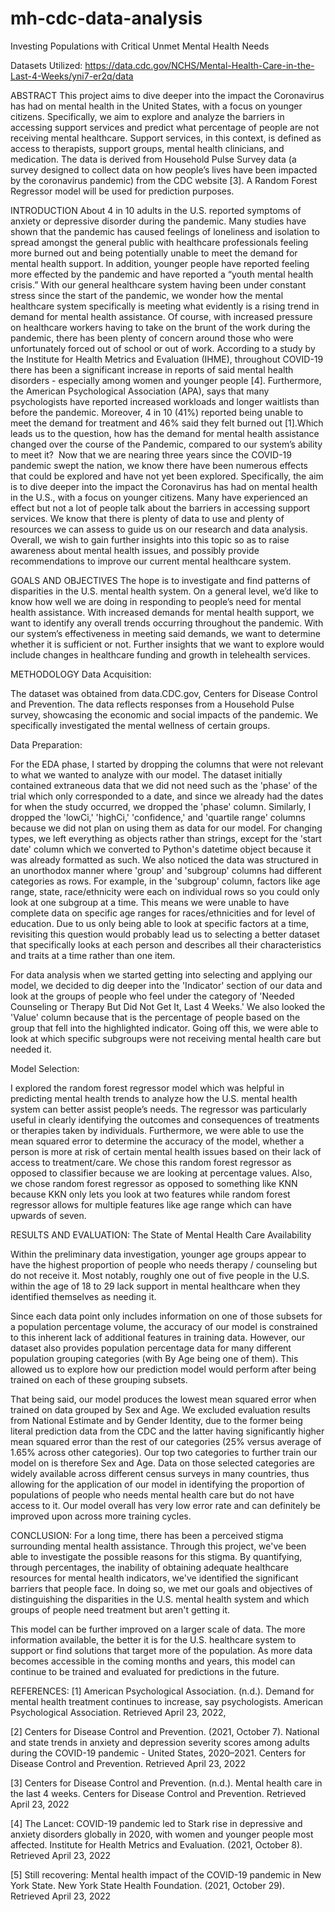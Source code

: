# mh-cdc-data-analysis
Investing Populations with Critical Unmet Mental Health Needs


Datasets Utilized:
https://data.cdc.gov/NCHS/Mental-Health-Care-in-the-Last-4-Weeks/yni7-er2q/data

ABSTRACT
This project aims to dive deeper into the impact the Coronavirus has had on mental health in the United States, with a focus on younger citizens. Specifically, we aim to explore and analyze the barriers in accessing support services and predict what percentage of people are not receiving mental healthcare. Support services, in this context, is defined as access to therapists, support groups, mental health clinicians, and medication. The data is derived from Household Pulse Survey data (a survey designed to collect data on how people’s lives have been impacted by the coronavirus pandemic) from the CDC website [3]. A Random Forest Regressor model will be used for prediction purposes.

INTRODUCTION
About 4 in 10 adults in the U.S. reported symptoms of anxiety or depressive disorder during the pandemic. Many studies have shown that the pandemic has caused feelings of loneliness and isolation to spread amongst the general public with healthcare professionals feeling more burned out and being potentially unable to meet the demand for mental health support. In addition, younger people have reported feeling more effected by the pandemic and have reported a “youth mental health crisis.” With our general healthcare system having been under constant stress since the start of the pandemic, we wonder how the mental healthcare system specifically is meeting what evidently is a rising trend in demand for mental health assistance. Of course, with increased pressure on healthcare workers having to take on the brunt of the work during the pandemic, there has been plenty of concern around those who were unfortunately forced out of school or out of work.
  According to a study by the Institute for Health Metrics and Evaluation (IHME), throughout COVID-19 there has been a significant increase in reports of said mental health disorders - especially among women and younger people [4]. Furthermore, the American Psychological Association (APA), says that many psychologists have reported increased workloads and longer waitlists than before the pandemic. Moreover, 4 in 10 (41%) reported being unable to meet the demand for treatment and 46% said they felt burned out [1].Which leads us to the question, how has the demand for mental health assistance changed over the course of the Pandemic, compared to our system’s ability to meet it?  ​
  Now that we are nearing three years since the COVID-19 pandemic swept the nation, we know there have been numerous effects that could be explored and have not yet been explored. Specifically, the aim is to dive deeper into the impact the Coronavirus has had on mental health in the U.S., with a focus on younger citizens. Many have experienced an effect but not a lot of people talk about the barriers in accessing support services. We know that there is plenty of data to use and plenty of resources we can assess to guide us on our research and data analysis. Overall, we wish to gain further insights into this topic so as to raise awareness about mental health issues, and possibly provide recommendations to improve our current mental healthcare system. ​

GOALS AND OBJECTIVES
The hope is to investigate and find patterns of disparities in the U.S. mental health system. On a general level, we’d like to know how well we are doing in responding to people’s need for mental health assistance. With increased demands for mental health support, we want to identify any overall trends occurring throughout the pandemic. With our system’s effectiveness in meeting said demands, we want to determine whether it is sufficient or not. Further insights that we want to explore would include changes in healthcare funding and growth in telehealth services. 

METHODOLOGY
Data Acquisition: ​

The dataset was obtained from data.CDC.gov, Centers for Disease Control and Prevention. The data reflects responses from a Household Pulse survey, showcasing the economic and social impacts of the pandemic. We specifically investigated the mental wellness of certain groups. ​


Data Preparation:​

For the EDA phase, I started by dropping the columns that were not relevant to what we wanted to analyze with our model. The dataset initially contained extraneous data that we did not need such as the 'phase' of the trial which only corresponded to a date, and since we already had the dates for when the study occurred, we dropped the 'phase' column. Similarly, I dropped the 'lowCi,' 'highCi,' 'confidence,' and 'quartile range' columns because we did not plan on using them as data for our model. For changing types, we left everything as objects rather than strings, except for the 'start date' column which we converted to Python's datetime object because it was already formatted as such. We also noticed the data was structured in an unorthodox manner where 'group' and 'subgroup' columns had different categories as rows. For example, in the 'subgroup' column, factors like age range, state, race/ethnicity were each on individual rows so you could only look at one subgroup at a time. This means we were unable to have complete data on specific age ranges for races/ethnicities and for level of education. Due to us only being able to look at specific factors at a time, revisiting this question would probably lead us to selecting a better dataset that specifically looks at each person and describes all their characteristics and traits at a time rather than one item. ​

For  data analysis when we started getting into selecting and applying our model, we decided to dig deeper into the 'Indicator' section of our data and look at the groups of people who feel under the category of 'Needed Counseling or Therapy But Did Not Get It, Last 4 Weeks.' We also looked the 'Value' column because that is the percentage of people based on the group that fell into the highlighted indicator. Going off this, we were able to look at which specific subgroups were not receiving mental health care but needed it.  ​



Model Selection:​

I explored the random forest regressor model which was helpful in predicting mental health trends to analyze how the U.S. mental health system can better assist people’s needs. The regressor was particularly useful in clearly identifying the outcomes and consequences of treatments or therapies taken by individuals. Furthermore, we were able to use the mean squared error to determine the accuracy of the model, whether a person is more at risk of certain mental health issues based on their lack of access to treatment/care. We chose this random forest regressor as opposed to classifier because we are looking at percentage values. Also, we chose random forest regressor as opposed to something like KNN because KKN only lets you look at two features while random forest regressor allows for multiple features like age range which can have upwards of seven. ​

RESULTS AND EVALUATION:
The State of Mental Health Care Availability​

Within the preliminary data investigation, younger age groups appear to have the highest proportion of people who needs therapy / counseling but do not receive it. Most notably, roughly one out of five people in the U.S. within the age of 18 to 29 lack support in mental healthcare when they identified themselves as needing it.​

Since each data point only includes information on one of those subsets for a population percentage volume, the accuracy of our model is constrained to this inherent lack of additional features in training data. However, our dataset also provides population percentage data for many different population grouping categories (with By Age being one of them). This allowed us to explore how our prediction model would perform after being trained on each of these grouping subsets. 

That being said, our model produces the lowest mean squared error when trained on data grouped by Sex and Age. We excluded evaluation results from National Estimate and by Gender Identity, due to the former being literal prediction data from the CDC and the latter having significantly higher mean squared error than the rest of our categories (25% versus average of 1.65% across other categories). Our top two categories to further train our model on is therefore Sex and Age. Data on those selected categories are widely available across different census surveys in many countries, thus allowing for the application of our model in identifying the proportion of populations of people who needs mental health care but do not have access to it. Our model overall has very low error rate and can definitely be improved upon across more training cycles.

CONCLUSION:
For a long time, there has been a perceived stigma surrounding mental health assistance. Through this project, we've been able to investigate the possible reasons for this stigma. By quantifying, through percentages,  the inability of obtaining adequate healthcare resources for mental health indicators, we've identified the significant barriers that people face.  In doing so, we met our goals and objectives of distinguishing the disparities in the U.S. mental health system and which groups of people need treatment but aren't getting it. ​

This model can be further improved on a larger scale of data. The more information available, the better it is for the U.S. healthcare system to support or find solutions that target more of the population. As more data becomes accessible in the coming months and years, this model can continue to be trained and evaluated for predictions in the future. ​

REFERENCES:
[1] American Psychological Association. (n.d.). Demand for mental health treatment continues to increase, say psychologists. American Psychological Association. Retrieved April 23, 2022,​

[2] Centers for Disease Control and Prevention. (2021, October 7). National and state trends in anxiety and depression severity scores among adults during the COVID-19 pandemic - United States, 2020–2021. Centers for Disease Control and Prevention. Retrieved April 23, 2022 ​

[3] Centers for Disease Control and Prevention. (n.d.). Mental health care in the last 4 weeks. Centers for Disease Control and Prevention. Retrieved April 23, 2022 ​

[4] The Lancet: COVID-19 pandemic led to Stark rise in depressive and anxiety disorders globally in 2020, with women and younger people most affected. Institute for Health Metrics and Evaluation. (2021, October 8). Retrieved April 23, 2022 ​

[5] Still recovering: Mental health impact of the COVID-19 pandemic in New York State. New York State Health Foundation. (2021, October 29). Retrieved April 23, 2022​
​
